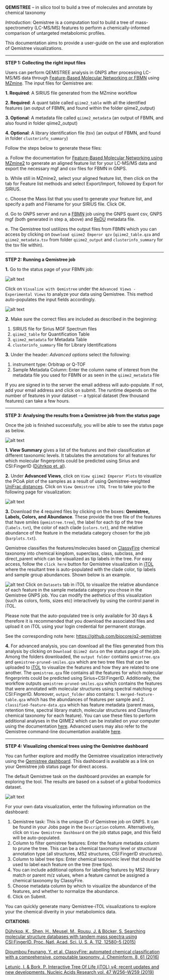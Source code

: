 **QEMISTREE** – in silico tool to build a tree of molecules and annotate by chemical taxonomy
 
*Introduction*: Qemistree is a computation tool to build a tree of mass-spectrometry (LC-MS/MS) features to perform a chemically-informed comparison of untargeted metabolomic profiles. 

This documentation aims to provide a user-guide on the use and exploration of Qemistree visualizations.

****

 
**STEP 1: Collecting the right input files**

Users can perform QEMISTREE analysis in GNPS after processing LC-MS/MS data through [Feature-Based Molecular Networking or FBMN](https://ccms-ucsd.github.io/GNPSDocumentation/featurebasedmolecularnetworking/) using [MZmine](https://bmcbioinformatics.biomedcentral.com/articles/10.1186/1471-2105-11-395). The input files for Qemistree are:

**1. Required**: A SIRIUS file generated from the MZmine workflow

**2. Required**: A quant table called `qiime2_table` with all the identified features (an output of FBMN, and found  within the folder qiime2_output)

**3. Optional**: A metadata file called `qiime2_metadata` (an output of FBMN, and also found in folder qiime2_output)

**4. Optional**: A library identification file (tsv) (an output of FBMN, and found in folder `clusterinfo_summary`)

Follow the steps below to generate these files:

a. Follow the documentation for [Feature-Based Molecular Networking using MZmine2](https://ccms-ucsd.github.io/GNPSDocumentation/featurebasedmolecularnetworking-with-mzmine2/) to generate an aligned feature list for your LC-MS/MS data and export the necessary mgf and csv files for FBMN in GNPS.

b. While still in MZmine2, select your aligned feature list, then click on the tab for Feature list methods and select Export/Import, followed by Export for SIRIUS.

c. Choose the Mass list that you used to generate your feature list, and specify a path and Filename for your SIRIUS file. Click OK.

d. Go to GNPS server and run a [FBMN](https://gnps.ucsd.edu/ProteoSAFe/index.jsp?params=%7B%22workflow%22:%22FEATURE-BASED-MOLECULAR-NETWORKING%22,%22library_on_server%22:%22d.speclibs;%22%7D) job using the GNPS quant csv, GNPS mgf (both generated in step a, above) and [ReDU](https://mwang87.github.io/ReDU-MS2-Documentation/HowtoContribute/) metadata file.

e. The Qemistree tool ustilizes the output files from FBMN which you can access by clicking on `Download qiime2 Emperor qzv` (`qiime2_table.qza` and `qiime2_metadata.tsv` from folder `qiime2_output` and  `clusterinfo_summary` for the tsv file within).

 ****       	
 
**STEP 2: Running a Qemistree job**

**1.** Go to the status page of your FBMN job:

 ![alt text](./img/qemistree/FBMN_statuspage.png "FBMN Status Page")

Click on `Visualize with Qemistree` under the `Advanced Views - Experimental Views` to analyze your data using Qemistree. This method auto-populates the input fields accordingly.


![alt text](./img/qemistree/workflowpage_gnps.png "workflow")


**2.** Make sure the correct files are included as described in the beginning:

1. SIRIUS file for Sirius MGF Spectrum files
2. `qiime2_table` for Quantification Table
3. `qiime2_metadata` for Metadata Table
4. `clusterinfo_summary` file for Library Identifications

**3.** Under the header: *Advanced options* select the following:
1. instrument type: Orbitrap or Q-TOF
2. Sample Metadata Column: Enter the column name of interest from the metadata file you used for FBMN or as seen in the `qiime2_metadata` file

If you are signed in to the server the email address will auto-populate. If not, add your email address and click on submit. The runtime depends on the number of features in your dataset -- a typical dataset (few thousand features) can take a few hours.

****

**STEP 3: Analysing the results from a Qemistree job from the status page**

Once the job is finished successfully, you will be able to see the status page as below.

![alt text](./img/qemistree/Qemistree_statuspage.png "status page")



**1. View Summary** gives a list of the features and their classification at different taxonomic levels. It tabulates the annotations for all features for which molecular fingerprints could be predicted using Sirius and CSI:FingerID ([Dührkop et. al]((https://www.pnas.org/content/112/41/12580))).

**2.** Under **Advanced Views**, click on `View qiime2 Emperor Plots` to visualize the PCoA plot of the samples as a result of using Qemistree-weighted [UniFrac distances](https://www.ncbi.nlm.nih.gov/pubmed/16332807). Click on `View Qemistree iTOL Tree` to take you to the following page for visualization:

![alt text](./img/qemistree/itoloutput.png "iTol Files")

**3.** Download the 4 required files by clicking on the boxes: **Qemistree, Labels, Colors, and Abundance**. These provide the tree file of the features that have smiles (`qemistree.tree`), the label for each tip of the tree (`labels.txt`), the color of each clade (`colors.txt`), and the relative abundance of the feature in the metadata category chosen for the job (`barplots.txt`). 

Qemistree classifies the features/molecules based on [ClassyFire](https://jcheminf.biomedcentral.com/articles/10.1186/s13321-016-0174-y) chemical taxonomy into chemical kingdom, superclass, class, subclass, and direct_parent which can be visualized as tip labels in the tree. For easy access, follow the `click here` button for Qemistree visualization in [iTOL](https://academic.oup.com/nar/article/47/W1/W256/5424068) where the resultant tree is auto-populated with the clade color, tip labels and sample group abundances. Shown below is an example.

![alt text](./img/qemistree/treeexample.png "Qemistree file")
Click on `Datasets` tab in iTOL to visualize the relative abundance of each feature in the sample metadata category you chose in the Qemistree GNPS job. You can modify the aethetics of this visualization (such as colors, fonts, sizes etc) interactively by using the control panel in iTOL. 

Please note that the auto-populated tree is only available for 30 days & therefore it is recommended that you download the associated files and upload it on iTOL using your login credential for permanent storage.

See the corresponding note here: https://github.com/biocore/q2-qemistree

**4.** For advanced analysis, you can download all the files generated from this analysis by clicking on `Download Qiime2 data` on the status page of the job. Among the folders downloaded, the `output folder` contains `qemistree.qza` and `qemistree-pruned-smiles.qza` which are two tree files that can be uploaded to [iTOL](https://itol.embl.de/upload.cgi) to visualize the features and how they are related to one another. The `qemistree.qza` file contains all the features for which molecular fingerprints could be predicted using Sirius+CSI:FingerID. Additionally, the workflow outputs `qemistree-pruned-smiles.qza` which contains the features that were annotated with molecular structures using spectral matching or CSI:FingerID. Moreover, `output_folder` also contains: 1. `merged-feature-table.qza` which has the abundances of features per sample and 2. `classified-feature-data.qza` which has feature metadata (parent mass, retention time, spectral library match, molecular structures and Classyfire chemical taxonomy for each feature). 
You can use these files to perform additional analyses in the QIIME2 which can be installed on your computer using the documentation [here](https://docs.qiime2.org/2019.10/install/). Advanced users may also refer to the Qemistree command-line documentation available [here](https://github.com/biocore/q2-qemistree). 

****


**STEP 4: Visualizing chemical trees using the Qemistree dashboard**

You can further explore and modify the Qemistree visualization interactively using the [Qemistree dashboard](https://qemistree.ucsd.edu/). This dashboard is available as a link on your Qemistree job status page for direct access.

The default Qemistree task on the dashboard provides an example for exploring the tool. The results are based on a subset of a global foodomics dataset. 

![alt text](./img/qemistree/qemistree_dashboard.png "Qemistree Dashbaord")



For your own data visualization, enter the following information on the dashboard:

1. Qemistree task: This is the unique ID of Qemistree job on GNPS. It can be found in your Jobs page in the `Description` column. Alternatively, click on `View Qemistree Dashboard` on the job status page, and this field will be auto-populated.
2. Column to filter qemistree features: Enter the feature metadata column to prune the tree. This can be a chemical taxonomy level or structural annotation type (all structures, MS2 structures, CSI:FingerID structures).
3. Column to label tree tips: Enter chemical taxonomic level that should be used to label each feature on the tree (tree tips).
4. You can include additional options for labelling features by MS2 library match or parent m/z values, when a feature cannot be assigned a chemical taxonomy by ClassyFire.
5. Choose metadata column by which to visualize the abundance of the features, and whether to normalize the abundance.
6. Click on Submit.

You can quickly generate many Qemistree-iTOL visualizations to explore your the chemical diverity in your metabolomics data.


**CITATIONS**:

[Dührkop, K., Shen, H., Meusel, M., Rousu, J. & Böcker, S. Searching molecular structure databases with tandem mass spectra using CSI:FingerID. Proc. Natl. Acad. Sci. U. S. A. 112, 12580–5 (2015)](https://www.pnas.org/content/112/41/12580)

[Djoumbou Feunang, Y. et al. ClassyFire: automated chemical classification with a comprehensive, computable taxonomy. J. Cheminform. 8, 61 (2016)](https://jcheminf.biomedcentral.com/articles/10.1186/s13321-016-0174-y)

[Letunic, I. & Bork, P. Interactive Tree Of Life (iTOL) v4: recent updates and new developments. Nucleic Acids Research vol. 47 W256–W259 (2019)](https://academic.oup.com/nar/article/47/W1/W256/5424068)
